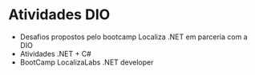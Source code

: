 # Atividades DIO

- Desafios  propostos pelo bootcamp Localiza .NET em parceria com a DIO
- Atividades .NET + C#
- BootCamp LocalizaLabs .NET developer
